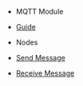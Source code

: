 - MQTT Module

- [Guide](modules/mqtt/)
  <br/>

- Nodes

- [Send Message](modules/mqtt/send-message.md)
- [Receive Message](modules/mqtt/receive-message.md)
  <br/>  